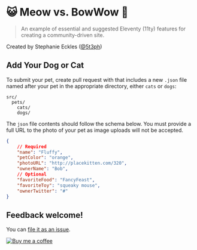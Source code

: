 # 😺 Meow vs. BowWow 🐶

> An example of essential and suggested Eleventy (11ty) features for creating a community-driven site.

Created by Stephanie Eckles ([@5t3ph](https://twitter.com/5t3ph))

## Add Your Dog or Cat

To submit your pet, create pull request with that includes a new `.json` file named after your pet in the appropriate directory, either `cats` or `dogs`:

```
src/
  pets/
    cats/
    dogs/
```

The `json` file contents should follow the schema below. You must provide a full URL to the photo of your pet as image uploads will not be accepted.

```json
{
	// Required
	"name": "Fluffy",
	"petColor": "orange",
	"photoURL": "http://placekitten.com/320",
	"ownerName": "Bob",
	// Optional
	"favoriteFood": "FancyFeast",
	"favoriteToy": "squeaky mouse",
	"ownerTwitter": "#"
}
```

## Feedback welcome!

You can [file it as an issue](https://github.com/5t3ph/stylestage/issues).

[![Buy me a coffee](https://cdn.buymeacoffee.com/buttons/default-violet.png)](https://www.buymeacoffee.com/moderncss)
